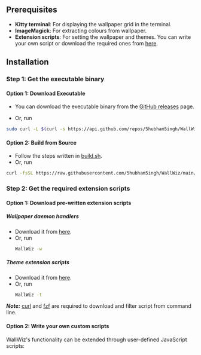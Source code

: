 ## Prerequisites

- **Kitty terminal**: For displaying the wallpaper grid in the terminal.
- **ImageMagick**: For extracting colours from wallpaper.
- **Extension scripts**: For setting the wallpaper and themes. You can write
  your own script or download the required ones from
  [here](https://github.com/5hubham5ingh/WallWiz/tree/main?tab=readme-ov-file#step-2-get-the-required-extension-scripts).

## Installation

### Step 1: Get the executable binary

#### Option 1: Download Executable

- You can download the executable binary from the
  [GitHub releases](https://github.com/5hubham5ingh/WallWiz/releases) page.

- Or, run

```bash
sudo curl -L $(curl -s https://api.github.com/repos/5hubham5ingh/WallWiz/releases/latest | grep -oP '"browser_download_url": "\K(.*)(?=")' | grep WallWiz) -o /usr/bin/WallWiz && sudo chmod +x /usr/bin/WallWiz
```

#### Option 2: Build from Source

- Follow the steps written in
  [build.sh](https://github.com/5hubham5ingh/WallWiz/blob/main/build.sh).
- Or, run

```bash
curl -fsSL https://raw.githubusercontent.com/5hubham5ingh/WallWiz/main/build.sh | sh
```

### Step 2: Get the required extension scripts

#### Option 1: Download pre-written extension scripts

##### Wallpaper daemon handlers

- Download it from
  [here](https://github.com/5hubham5ingh/WallWiz/tree/main/wallpaperDaemonHandlerScripts).
- Or, run
  ```bash
  WallWiz -w
  ```

##### Theme extension scripts

- Download it from
  [here](https://github.com/5hubham5ingh/WallWiz/tree/main/themeExtensionScripts).
- Or, run
  ```bash
  WallWiz -t
  ```

_**Note:**_ [curl](https://github.com/curl/curl) and
[fzf](https://github.com/junegunn/fzf) are required to download and filter
script from command line.

#### Option 2: Write your own custom scripts

WallWiz's functionality can be extended through user-defined JavaScript scripts:



